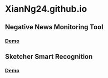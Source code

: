 # XianNg24.github.io

## Negative News Monitoring Tool
### [Demo](https://xianng24.github.io/negative_news/)

## Sketcher Smart Recognition
### [Demo](https://xianng24.github.io/sketcher/)
